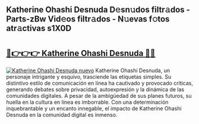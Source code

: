 ## Katherine Ohashi Desnuda D𝚎sn𝚞dos filtr𝚊dos - Parts-zBw Vid𝚎os filtr𝚊dos - N𝚞evas f𝚘tos atr𝚊ctivas s1X0D

# <h2><a href="http://mb4h0wk.tromn.icu/?c=Katherine+Ohashi+Desnuda">🔗👉👉👉 Katherine Ohashi Desnuda 🔗🔗</a></h2>

[![Katherine Ohashi Desnuda nuevo](https://i.imgur.com/pEAQMta.gif)](http://mb4h0wk.tromn.icu/?c=Katherine+Ohashi+Desnuda)
Katherine Ohashi Desnuda, un personaje intrigante y esquivo, trasciende las etiquetas simples. Su distintivo estilo de comunicación en línea ha cautivado y provocado críticas, generando debates sobre privacidad, autoexpresión y la dinámica de las comunidades digitales. A pesar de la ambigüedad de sus planes futuros, su huella en la cultura en línea es imborrable. Con una determinación inquebrantable y un encanto innegable, el impacto de Katherine Ohashi Desnuda en la comunidad digital es inmenso.
